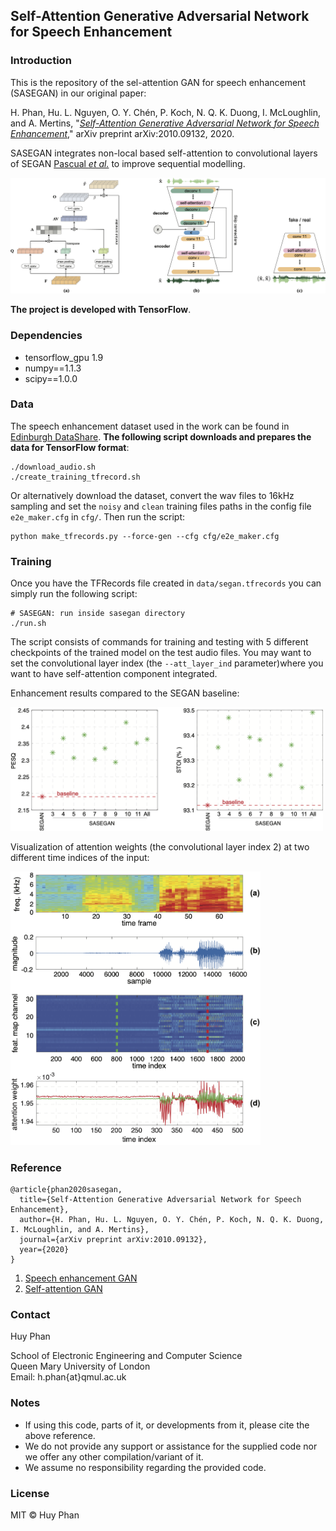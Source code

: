 ## Self-Attention Generative Adversarial Network for Speech Enhancement


### Introduction

This is the repository of the sel-attention GAN for speech enhancement (SASEGAN) in our original paper:

H. Phan, Hu. L. Nguyen, O. Y. Chén, P. Koch, N. Q. K. Duong, I. McLoughlin, and A. Mertins, "[_Self-Attention Generative Adversarial Network for Speech Enhancement_](https://arxiv.org/pdf/2010.09132)," arXiv preprint arXiv:2010.09132, 2020.

SASEGAN integrates non-local based self-attention to convolutional layers of SEGAN [Pascual _et al._](https://arxiv.org/abs/1703.09452) to improve sequential modelling. 

[//]: #![SASESEGAN](assets/sasegan.png)
<img src="assets/sasegan.png" alt="sasegan.png" width="800"/>


**The project is developed with TensorFlow**. 
### Dependencies

* tensorflow_gpu 1.9
* numpy==1.1.3
* scipy==1.0.0

### Data

The speech enhancement dataset used in the work can be found in [Edinburgh DataShare](http://datashare.is.ed.ac.uk/handle/10283/1942). **The following script downloads and prepares the data for TensorFlow format**:

```
./download_audio.sh
./create_training_tfrecord.sh
```

Or alternatively download the dataset, convert the wav files to 16kHz sampling and set the `noisy` and `clean` training files paths in the config file `e2e_maker.cfg` in `cfg/`. Then run the script:

```
python make_tfrecords.py --force-gen --cfg cfg/e2e_maker.cfg
```

### Training

Once you have the TFRecords file created in `data/segan.tfrecords` you can simply run the following script:

```
# SASEGAN: run inside sasegan directory
./run.sh
```
The script consists of commands for training and testing with 5 different checkpoints of the trained model on the test audio files. You may want to set the convolutional layer index (the `--att_layer_ind` parameter)where you want to have self-attention component integrated.

Enhancement results compared to the SEGAN baseline:

[//]: #![results](assets/pesq_stoi.png)
<img src="assets/pesq_stoi.png" alt="pesq_stoi.png" width="500"/>

Visualization of attention weights (the convolutional layer index 2) at two different time indices of the input:

[//]: #![results](assets/attention_layer2.png)
<img src="assets/attention_layer2.png" alt="attention_layer2.png" width="400"/>


### Reference

```
@article{phan2020sasegan,
  title={Self-Attention Generative Adversarial Network for Speech Enhancement},
  author={H. Phan, Hu. L. Nguyen, O. Y. Chén, P. Koch, N. Q. K. Duong, I. McLoughlin, and A. Mertins},
  journal={arXiv preprint arXiv:2010.09132},
  year={2020}
}
```

1. [Speech enhancement GAN](https://github.com/santi-pdp/segan)
2. [Self-attention GAN](https://github.com/brain-research/self-attention-gan)

### Contact

Huy Phan 

School of Electronic Engineering and Computer Science  
Queen Mary University of London  
Email: h.phan{at}qmul.ac.uk  

### Notes

* If using this code, parts of it, or developments from it, please cite the above reference.
* We do not provide any support or assistance for the supplied code nor we offer any other compilation/variant of it.
* We assume no responsibility regarding the provided code.


### License

MIT © Huy Phan
